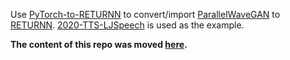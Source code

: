 
Use [PyTorch-to-RETURNN](https://github.com/albertz/pytorch-to-returnn)
to convert/import [ParallelWaveGAN](https://github.com/kan-bayashi/ParallelWaveGAN)
to [RETURNN](https://github.com/rwth-i6/returnn).
[2020-TTS-LJSpeech](https://github.com/rwth-i6/returnn-experiments/tree/master/2020-TTS-LJSpeech)
is used as the example.

**The content of this repo was moved [here](https://github.com/albertz/pytorch-to-returnn/tree/main/examples/parallel_wavegan).**
